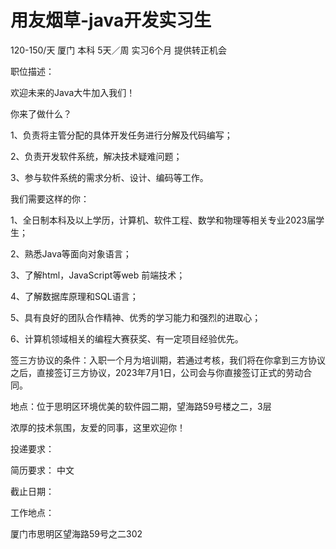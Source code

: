 # 用友烟草-java开发实习生

120-150/天 厦门 本科 5天／周 实习6个月 提供转正机会

职位描述：

欢迎未来的Java大牛加入我们！

你来了做什么？

1、负责将主管分配的具体开发任务进行分解及代码编写；

2、负责开发软件系统，解决技术疑难问题；

3、参与软件系统的需求分析、设计、编码等工作。

我们需要这样的你：

1、全日制本科及以上学历，计算机、软件工程、数学和物理等相关专业2023届学生；

2、熟悉Java等面向对象语言；

3、了解html，JavaScript等web 前端技术；

4、了解数据库原理和SQL语言；

5、具有良好的团队合作精神、优秀的学习能力和强烈的进取心；

6、计算机领域相关的编程大赛获奖、有一定项目经验优先。

签三方协议的条件：入职一个月为培训期，若通过考核，我们将在你拿到三方协议之后，直接签订三方协议，2023年7月1日，公司会与你直接签订正式的劳动合同。

地点：位于思明区环境优美的软件园二期，望海路59号楼之二，3层

浓厚的技术氛围，友爱的同事，这里欢迎你！

投递要求：

简历要求： 中文

截止日期：

工作地点：

厦门市思明区望海路59号之二302